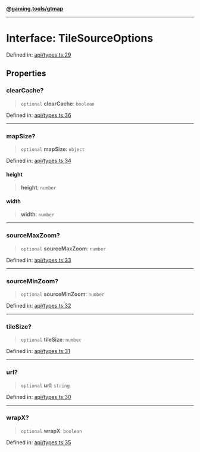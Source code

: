 [**@gaming.tools/gtmap**](README.md)

***

# Interface: TileSourceOptions

Defined in: [api/types.ts:29](https://github.com/gamingtools/gt-map/blob/c25f4e7cc6e0afbbb4b9d41c7742cebe14ba6cd1/packages/gtmap/src/api/types.ts#L29)

## Properties

### clearCache?

> `optional` **clearCache**: `boolean`

Defined in: [api/types.ts:36](https://github.com/gamingtools/gt-map/blob/c25f4e7cc6e0afbbb4b9d41c7742cebe14ba6cd1/packages/gtmap/src/api/types.ts#L36)

***

### mapSize?

> `optional` **mapSize**: `object`

Defined in: [api/types.ts:34](https://github.com/gamingtools/gt-map/blob/c25f4e7cc6e0afbbb4b9d41c7742cebe14ba6cd1/packages/gtmap/src/api/types.ts#L34)

#### height

> **height**: `number`

#### width

> **width**: `number`

***

### sourceMaxZoom?

> `optional` **sourceMaxZoom**: `number`

Defined in: [api/types.ts:33](https://github.com/gamingtools/gt-map/blob/c25f4e7cc6e0afbbb4b9d41c7742cebe14ba6cd1/packages/gtmap/src/api/types.ts#L33)

***

### sourceMinZoom?

> `optional` **sourceMinZoom**: `number`

Defined in: [api/types.ts:32](https://github.com/gamingtools/gt-map/blob/c25f4e7cc6e0afbbb4b9d41c7742cebe14ba6cd1/packages/gtmap/src/api/types.ts#L32)

***

### tileSize?

> `optional` **tileSize**: `number`

Defined in: [api/types.ts:31](https://github.com/gamingtools/gt-map/blob/c25f4e7cc6e0afbbb4b9d41c7742cebe14ba6cd1/packages/gtmap/src/api/types.ts#L31)

***

### url?

> `optional` **url**: `string`

Defined in: [api/types.ts:30](https://github.com/gamingtools/gt-map/blob/c25f4e7cc6e0afbbb4b9d41c7742cebe14ba6cd1/packages/gtmap/src/api/types.ts#L30)

***

### wrapX?

> `optional` **wrapX**: `boolean`

Defined in: [api/types.ts:35](https://github.com/gamingtools/gt-map/blob/c25f4e7cc6e0afbbb4b9d41c7742cebe14ba6cd1/packages/gtmap/src/api/types.ts#L35)
